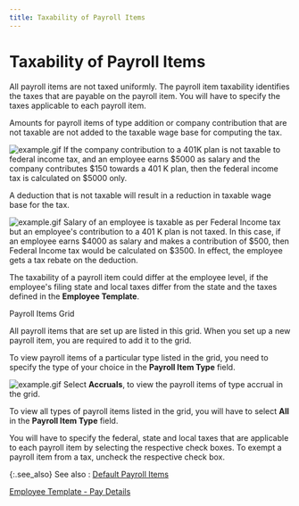 ```yaml
---
title: Taxability of Payroll Items
---
```


# Taxability of Payroll Items


All payroll items are not taxed uniformly. The payroll item taxability  identifies the taxes that are payable on the payroll item. You will have  to specify the taxes applicable to each payroll item.


Amounts for payroll items of type addition or company contribution that  are not taxable are not added to the taxable wage base for computing the  tax.


![example.gif]({{site.prl_baseurl}}/img/example.gif) If the company contribution  to a 401K plan is not taxable to federal income tax, and an employee earns  $5000 as salary and the company contributes $150 towards a 401 K  plan, then the federal income tax is calculated on $5000 only.


A deduction that is not taxable will result in a reduction in taxable  wage base for the tax.


![example.gif]({{site.prl_baseurl}}/img/example.gif) Salary  of an employee is taxable as per Federal Income tax but an employee's  contribution to a 401 K  plan is not taxed. In this case, if an employee earns $4000 as salary  and makes a contribution of $500, then Federal Income tax would be calculated  on $3500. In effect, the employee gets a tax rebate on the deduction.


The taxability of a payroll item could differ at the employee level,  if the employee's filing state and local taxes differ from the state and  the taxes defined in the **Employee Template**.


Payroll Items Grid


All payroll items that are set up are listed in this grid. When you  set up a new payroll item, you are required to add it to the grid.


To view payroll items of a particular type listed in the grid, you need  to specify the type of your choice in the **Payroll 
 Item Type** field.


![example.gif]({{site.prl_baseurl}}/img/example.gif) Select **Accruals**,  to view the payroll items of type accrual in the grid.


To view all types of payroll items listed in the grid, you will have  to select **All** in the **Payroll 
 Item Type** field.


You will have to specify the federal, state and local taxes that are  applicable to each payroll item by selecting the respective check boxes.  To exempt a payroll item from a tax, uncheck the respective check box.


{:.see_also}
See also
: [Default Payroll  Items]({{site.prl_baseurl}}/setup/payroll-items/default_payroll_items.html)


[Employee  Template - Pay Details]({{site.prl_baseurl}}/misc/pay_details.html)
